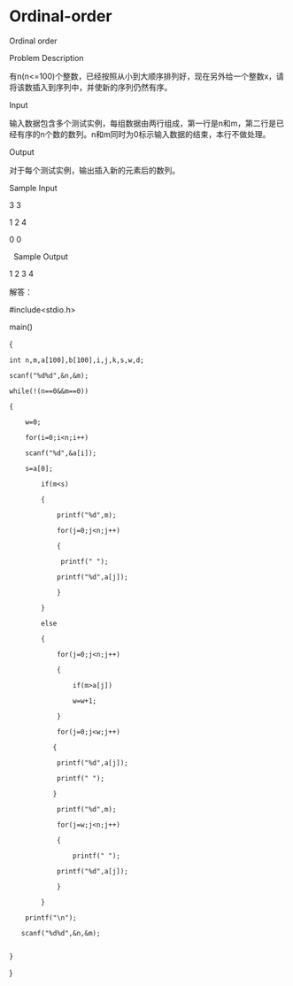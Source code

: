 # Ordinal-order

Ordinal order

Problem Description

有n(n<=100)个整数，已经按照从小到大顺序排列好，现在另外给一个整数x，请将该数插入到序列中，并使新的序列仍然有序。 


Input

输入数据包含多个测试实例，每组数据由两行组成，第一行是n和m，第二行是已经有序的n个数的数列。n和m同时为0标示输入数据的结束，本行不做处理。 


Output

对于每个测试实例，输出插入新的元素后的数列。 


Sample Input

3 3

1 2 4

0 0

 
Sample Output

1 2 3 4 


解答：

#include<stdio.h>

main()

{

    int n,m,a[100],b[100],i,j,k,s,w,d;
    
    scanf("%d%d",&n,&m);
    
    while(!(n==0&&m==0))
    
    {
    
        w=0;
        
        for(i=0;i<n;i++)
        
        scanf("%d",&a[i]);
        
        s=a[0];
        
            if(m<s)
            
            {
            
                printf("%d",m);
                
                for(j=0;j<n;j++)
                
                {
                
                 printf(" ");
                 
                printf("%d",a[j]);
                
                }
                
            }
            
            else
            
            {
            
                for(j=0;j<n;j++)
                
                {
                
                    if(m>a[j])
                    
                    w=w+1;
                    
                }
                
                for(j=0;j<w;j++)
                
               {
               
                printf("%d",a[j]);
                
                printf(" ");
                
               }
               
                printf("%d",m);
                
                for(j=w;j<n;j++)
                
                {
                
                    printf(" ");
                    
                printf("%d",a[j]);
                
                }
                
            }
            
        printf("\n");
        
       scanf("%d%d",&n,&m);
       
        
    }
    
}
